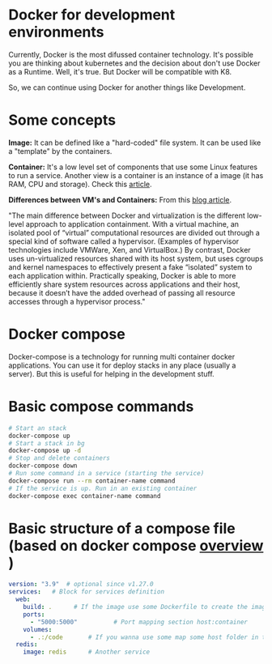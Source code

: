 # Docker for development environments

Currently, Docker is the most difussed container technology. It's possible you are thinking about kubernetes and the decision about don't use Docker as a Runtime.
Well, it's true. But Docker will be compatible with K8.

So, we can continue using Docker for another things like Development.

# Some concepts

**Image:** It can be defined like a "hard-coded" file system. It can be used like a "template" by the containers.

**Container:** It's a low level set of components that use some Linux features to run a service. Another view is a container is an instance of a image (it has RAM, CPU and storage). Check this [article](https://platform.sh/blog/2020/the-container-is-a-lie/).

**Differences between VM's and Containers:** From this [blog article](https://monadical.com/posts/everyone-should-know-about-docker.html).

"The main difference between Docker and virtualization is the different low-level approach to application containment. With a virtual machine, an isolated pool of “virtual” computational resources are divided out through a special kind of software called a hypervisor. (Examples of hypervisor technologies include VMWare, Xen, and VirtualBox.) By contrast, Docker uses un-virtualized resources shared with its host system, but uses cgroups and kernel namespaces to effectively present a fake “isolated” system to each application within. Practically speaking, Docker is able to more efficiently share system resources across applications and their host, because it doesn’t have the added overhead of passing all resource accesses through a hypervisor process."

# Docker compose

Docker-compose is a technology for running multi container docker applications. You can use it for deploy stacks in any place (usually a server).
But this is useful for helping in the development stuff.

# Basic compose commands

```bash
# Start an stack
docker-compose up
# Start a stack in bg
docker-compose up -d
# Stop and delete containers
docker-compose down
# Run some command in a service (starting the service)
docker-compose run --rm container-name command
# If the service is up. Run in an existing container
docker-compose exec container-name command
```

# Basic structure of a compose file (based on docker compose [overview ](https://docs.docker.com/compose/))

```yaml
version: "3.9"  # optional since v1.27.0
services:   # Block for services definition
  web:
    build: .      # If the image use some Dockerfile to create the image
    ports:
      - "5000:5000"          # Port mapping section host:container
    volumes:
      - .:/code       # If you wanna use some map some host folder in the container
  redis:
    image: redis      # Another service
```
